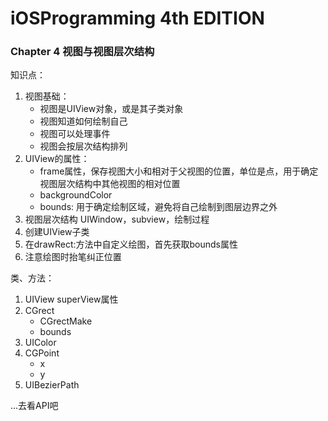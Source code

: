 # iOSProgramming 4th EDITION

### Chapter 4 视图与视图层次结构  

知识点：  
1. 视图基础：  
    - 视图是UIView对象，或是其子类对象  
    - 视图知道如何绘制自己  
    - 视图可以处理事件  
    - 视图会按层次结构排列  
2. UIView的属性：  
    - frame属性，保存视图大小和相对于父视图的位置，单位是点，用于确定视图层次结构中其他视图的相对位置    
    - backgroundColor  
    - bounds: 用于确定绘制区域，避免将自己绘制到图层边界之外
3. 视图层次结构 UIWindow，subview，绘制过程  
4. 创建UIView子类  
5. 在drawRect:方法中自定义绘图，首先获取bounds属性  
6. 注意绘图时抬笔纠正位置



类、方法：  
1. UIView    superView属性
2. CGrect  
    - CGrectMake
    - bounds
3. UIColor  
4. CGPoint  
    - x
    - y  
5. UIBezierPath  

...去看API吧

